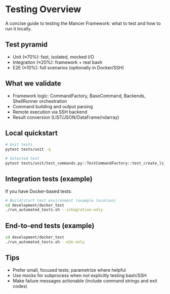 # Testing Overview

A concise guide to testing the Mancer Framework: what to test and how to run it locally.

## Test pyramid
- Unit (≈70%): fast, isolated, mocked I/O
- Integration (≈20%): framework + real bash
- E2E (≈10%): full scenarios (optionally in Docker/SSH)

## What we validate
- Framework logic: CommandFactory, BaseCommand, Backends, ShellRunner orchestration
- Command building and output parsing
- Remote execution via SSH backend
- Result conversion (LIST/JSON/DataFrame/ndarray)

## Local quickstart
```bash
# Unit tests
pytest tests/unit -q

# Selected test
pytest tests/unit/test_commands.py::TestCommandFactory::test_create_ls_command -q
```

## Integration tests (example)
If you have Docker-based tests:
```bash
# Build/start test environment (example location)
cd development/docker_test
./run_automated_tests.sh --integration-only
```

## End-to-end tests (example)
```bash
cd development/docker_test
./run_automated_tests.sh --e2e-only
```

## Tips
- Prefer small, focused tests; parametrize where helpful
- Use mocks for subprocess when not explicitly testing bash/SSH
- Make failure messages actionable (include command strings and exit codes)

